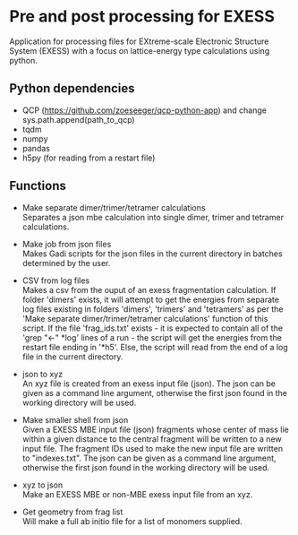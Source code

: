 # Pre and post processing for EXESS 
Application for processing files for EXtreme-scale Electronic Structure System (EXESS) with a focus on lattice-energy type calculations using python.

## Python dependencies
- QCP (https://github.com/zoeseeger/qcp-python-app) and change sys.path.append(path_to_qcp)
- tqdm
- numpy
- pandas
- h5py (for reading from a restart file)

## Functions
- Make separate dimer/trimer/tetramer calculations\
Separates a json mbe calculation into single dimer, trimer and tetramer calculations. 

- Make job from json files\
Makes Gadi scripts for the json files in the current directory in batches determined by the user.
- CSV from log files\
Makes a csv from the ouput of an exess fragmentation calculation. If folder 'dimers' exists, it will attempt to get the
energies from separate log files existing in folders 'dimers', 'trimers' and 'tetramers' as per the 
'Make separate dimer/trimer/tetramer calculations' function of this script. If the file 'frag_ids.txt'
exists - it is expected to contain all of the 'grep "<-" *log' lines of a run - the script will get the energies from 
the restart file ending in '*h5'. Else, the script will read from the end of a log file in the current directory.
- json to xyz\
An xyz file is created from an exess input file (json). The json can be given as a command line argument, otherwise the first json found in the working directory will be used.

- Make smaller shell from json\
Given a EXESS MBE input file (json) fragments whose center of mass lie within a given distance to the central fragment will be written to a new input file. The fragment IDs used to make the new input file are written to "indexes.txt". The json can be given as a command line argument, otherwise the first json found in the working directory will be used.

- xyz to json\
Make an EXESS MBE or non-MBE exess input file from an xyz. 

- Get geometry from frag list\
Will make a full ab initio file for a list of monomers supplied.  